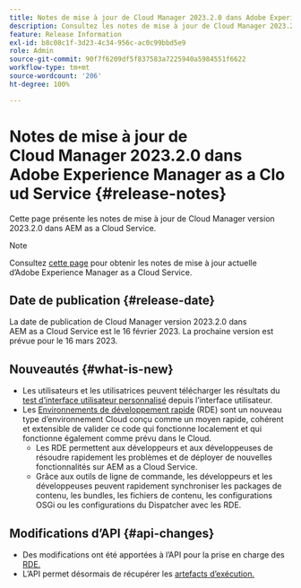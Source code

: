 ```yaml
---
title: Notes de mise à jour de Cloud Manager 2023.2.0 dans Adobe Experience Manager as a Cloud Service
description: Consultez les notes de mise à jour de Cloud Manager 2023.2.0 dans AEM as a Cloud Service.
feature: Release Information
exl-id: b8c08c1f-3d23-4c34-956c-ac0c99bbd5e9
role: Admin
source-git-commit: 90f7f6209df5f837583a7225940a5984551f6622
workflow-type: tm+mt
source-wordcount: '206'
ht-degree: 100%

---
```


# Notes de mise à jour de Cloud Manager 2023.2.0 dans Adobe Experience Manager as a Cloud Service {#release-notes}

Cette page présente les notes de mise à jour de Cloud Manager version 2023.2.0 dans AEM as a Cloud Service.

>[!NOTE]
>
>Consultez [cette page](/help/release-notes/release-notes-cloud/release-notes-current.md) pour obtenir les notes de mise à jour actuelle d’Adobe Experience Manager as a Cloud Service.

## Date de publication {#release-date}

La date de publication de Cloud Manager version 2023.2.0 dans AEM as a Cloud Service est le 16 février 2023. La prochaine version est prévue pour le 16 mars 2023.

## Nouveautés {#what-is-new}

* Les utilisateurs et les utilisatrices peuvent télécharger les résultats du [test d’interface utilisateur personnalisé](/help/implementing/cloud-manager/ui-testing.md) depuis l’interface utilisateur.
* Les [Environnements de développement rapide](/help/implementing/developing/introduction/rapid-development-environments.md) (RDE) sont un nouveau type d’environnement Cloud conçu comme un moyen rapide, cohérent et extensible de valider ce code qui fonctionne localement et qui fonctionne également comme prévu dans le Cloud.
   * Les RDE permettent aux développeurs et aux développeuses de résoudre rapidement les problèmes et de déployer de nouvelles fonctionnalités sur AEM as a Cloud Service.
   * Grâce aux outils de ligne de commande, les développeurs et les développeuses peuvent rapidement synchroniser les packages de contenu, les bundles, les fichiers de contenu, les configurations OSGi ou les configurations du Dispatcher avec les RDE.

## Modifications d’API {#api-changes}

* Des modifications ont été apportées à l’API pour la prise en charge des [RDE.](https://developer.adobe.com/experience-cloud/cloud-manager/reference/api/#tag/Rapid-Development-Environments)
* L’API permet désormais de récupérer les [artefacts d’exécution.](https://developer.adobe.com/experience-cloud/cloud-manager/reference/api/#tag/Execution-Artifacts)
